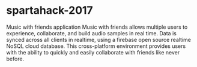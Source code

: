 # spartahack-2017
Music with friends application
Music with friends allows multiple users to experience, collaborate, and build audio samples in real time. 
Data is synced across all clients in realtime, using a firebase open source realtime NoSQL cloud database.
This cross-platform environment provides users with the ability to quickly and easily collaborate with friends like never before.
